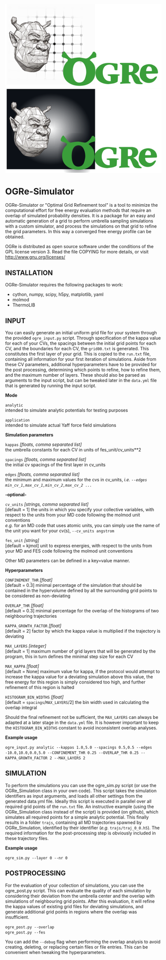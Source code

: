 ![ogre](./docs/ogre_icon_light_wide_path.svg#gh-light-mode-only)
![ogre](./docs/ogre_icon_dark_wide_path.svg#gh-dark-mode-only)


# OGRe-Simulator
OGRe-Simulator or "Optimal Grid Refinement tool" is a tool to minimize the computational effort for free energy evaluation methods that require an overlap of simulated probability densities. It is a package for an easy and automatic generation of a grid to perform umbrella sampling simulations with a custom simulator, and process the simulations on that grid to refine the grid parameters. In this way a converged free energy profile can be obtained.

OGRe is distributed as open source software under the conditions of the GPL license version 3. Read the file COPYING for more details, or visit http://www.gnu.org/licenses/

## INSTALLATION
OGRe-Simulator requires the following packages to work:
- cython, numpy, scipy,  h5py, matplotlib, yaml
- molmod
- ThermoLIB


## INPUT
You can easily generate an initial uniform grid file for your system through the provided `ogre_input.py` script. Through specification of the kappa value for each of your CVs, the spacings between the initial grid points for each CV, and the boundaries for each CV, the `grid00.txt` is generated. This constitutes the first layer of your grid. This is copied to the `run.txt` file, containing all information for your first iteration of simulations. Aside from these CV parameters, additional hyperparameters have to be provided for the post processing, determining which points to refine, how to refine them, and the maximum number of layers. These should also be parsed as arguments to the input script, but can be tweaked later in the `data.yml` file that is generated by running the input script.

**Mode**

`analytic` \
intended to simulate analytic potentials for testing purposes

`application` \
intended to simulate actual Yaff force field simulations

**Simulation parameters**

`kappas` *[floats, comma separated list]* \
the umbrella constants for each CV in units of fes_unit/cv_units**2

`spacings` *[floats, comma separated list]* \
the initial cv spacings of the first layer in cv_units

`edges` *[floats, comma separated list]* \
the minimum and maximum values for the cvs in cv_units, *i.e.  `--edges min_cv_1,max_cv_1,min_cv_2,max_cv_2 ...`*

**-optional-**

`cv_units` *[strings, comma separated list]* \
[default = 1] the units in which you specify your collective variables, with respect to the units from your MD code following the molmod unit conventions\
*e.g.* for an MD code that uses atomic units, you can simply use the name of the unit you want for your cv(s), `--cv_units angstrom`

`fes_unit` *[string]* \
[default = kjmol] unit to express energies, with respect to the units from your MD and FES code following the molmod unit conventions

Other MD parameters can be defined in a key=value manner.

**Hyperparameters**

`CONFINEMENT_THR` *[float]* \
[default = 0.3] minimal percentage of the simulation that should be contained in the hypervolume defined by all the surrounding grid points to be considered as non-deviating

`OVERLAP_THR` *[float]* \
[default = 0.3] minimal percentage for the overlap of the histograms of two neighbouring trajectories

`KAPPA_GROWTH_FACTOR` *[float]* \
[default = 2] factor by which the kappa value is multiplied if the trajectory is deviating

`MAX_LAYERS` *[integer]* \
[default = 1] maximum number of grid layers that will be generated by the program, this in turn defines the minimal step size for each CV

`MAX_KAPPA` *[float]* \
[default = None] maximum value for kappa, if the protocol would attempt to increase the kappa value for a deviating simulation above this value, the free energy for this region is simply considered too high, and further refinement of this region is halted

`HISTOGRAM_BIN_WIDTHS` *[float]* \
[default = `spacings`/`MAX_LAYERS`/2] the bin width used in calculating the overlap integral

Should the final refinement not be sufficient, the `MAX_LAYERS` can always be adapted at a later stage in the `data.yml` file. It is however important to keep the `HISTOGRAM_BIN_WIDTHS` constant to avoid inconsistent overlap analyses.

**Example usage**

`ogre_input.py analytic --kappas 1.0,5.0 --spacings 0.5,0.5 --edges -10.0,10.0,0.0,5.0 --CONFINEMENT_THR 0.25 --OVERLAP_THR 0.25 --KAPPA_GROWTH_FACTOR 2 --MAX_LAYERS 2`

## SIMULATION
To perform the simulations you can use the ogre_sim.py script (or use the OGRe_Simulation class in your own code). This script takes the simulation identifiers as input arguments, and loads all other settings from the generated data.yml file. Ideally this script is executed in parallel over all required grid points of the `run.txt` file. An instructive example (using the OGRe_Simulation class instead of the script) is provided (on github), which simulates all required points for a simple analytic potential. This finally results in a folder `trajs`, containing all MD trajectories spawned by OGRe_Simulation, identified by their identifier (*e.g.* `trajs/traj_0_0.h5`). The required information for the post-processing step is obviously included in these trajectory files. 

**Example usage**

`ogre_sim.py --layer 0 --nr 0`

## POSTPROCESSING
For the evaluation of your collection of simulations, you can use the ogre_post.py script. This can evaluate the quality of each simulation by considering their deviation from the umbrella center and the overlap with simulations of neighbouring grid points. After this evaluation, it will refine the kappa values of existing grid files for deviating simulations, and generate additional grid points in regions where the overlap was insufficient.

`ogre_post.py --overlap` \
`ogre_post.py --fes`

You can add the `--debug` flag when performing the overlap analysis to avoid creating, deleting, or replacing certain files or file entries. This can be convenient when tweaking the hyperparameters.

